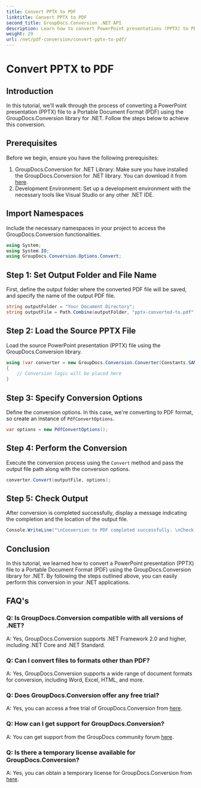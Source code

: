 ```yaml
---
title: Convert PPTX to PDF
linktitle: Convert PPTX to PDF
second_title: GroupDocs.Conversion .NET API
description: Learn how to convert PowerPoint presentations (PPTX) to PDF format using GroupDocs.Conversion for .NET. Easy and efficient conversion process.
weight: 29
url: /net/pdf-conversion/convert-pptx-to-pdf/
---
```


# Convert PPTX to PDF

## Introduction
In this tutorial, we'll walk through the process of converting a PowerPoint presentation (PPTX) file to a Portable Document Format (PDF) using the GroupDocs.Conversion library for .NET. Follow the steps below to achieve this conversion.
## Prerequisites
Before we begin, ensure you have the following prerequisites:
1. GroupDocs.Conversion for .NET Library: Make sure you have installed the GroupDocs.Conversion for .NET library. You can download it from [here](https://releases.groupdocs.com/conversion/net/).
2. Development Environment: Set up a development environment with the necessary tools like Visual Studio or any other .NET IDE.

## Import Namespaces
Include the necessary namespaces in your project to access the GroupDocs.Conversion functionalities.
```csharp
using System;
using System.IO;
using GroupDocs.Conversion.Options.Convert;
```
## Step 1: Set Output Folder and File Name
First, define the output folder where the converted PDF file will be saved, and specify the name of the output PDF file.
```csharp
string outputFolder = "Your Document Directory";
string outputFile = Path.Combine(outputFolder, "pptx-converted-to.pdf");
```
## Step 2: Load the Source PPTX File
Load the source PowerPoint presentation (PPTX) file using the GroupDocs.Conversion library.
```csharp
using (var converter = new GroupDocs.Conversion.Converter(Constants.SAMPLE_PPTX))
{
    // Conversion logic will be placed here
}
```
## Step 3: Specify Conversion Options
Define the conversion options. In this case, we're converting to PDF format, so create an instance of `PdfConvertOptions`.
```csharp
var options = new PdfConvertOptions();
```
## Step 4: Perform the Conversion
Execute the conversion process using the `Convert` method and pass the output file path along with the conversion options.
```csharp
converter.Convert(outputFile, options);
```
## Step 5: Check Output
After conversion is completed successfully, display a message indicating the completion and the location of the output file.
```csharp
Console.WriteLine("\nConversion to PDF completed successfully. \nCheck output in {0}", outputFolder);
```

## Conclusion
In this tutorial, we learned how to convert a PowerPoint presentation (PPTX) file to a Portable Document Format (PDF) using the GroupDocs.Conversion library for .NET. By following the steps outlined above, you can easily perform this conversion in your .NET applications.
## FAQ's
### Q: Is GroupDocs.Conversion compatible with all versions of .NET?
A: Yes, GroupDocs.Conversion supports .NET Framework 2.0 and higher, including .NET Core and .NET Standard.
### Q: Can I convert files to formats other than PDF?
A: Yes, GroupDocs.Conversion supports a wide range of document formats for conversion, including Word, Excel, HTML, and more.
### Q: Does GroupDocs.Conversion offer any free trial?
A: Yes, you can access a free trial of GroupDocs.Conversion from [here](https://releases.groupdocs.com/).
### Q: How can I get support for GroupDocs.Conversion?
A: You can get support from the GroupDocs community forum [here](https://forum.groupdocs.com/c/conversion/11).
### Q: Is there a temporary license available for GroupDocs.Conversion?
A: Yes, you can obtain a temporary license for GroupDocs.Conversion from [here](https://purchase.groupdocs.com/temporary-license/).
